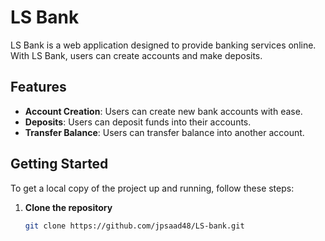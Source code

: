 # LS Bank

LS Bank is a web application designed to provide banking services online. With LS Bank, users can create accounts and make deposits.

## Features

- **Account Creation**: Users can create new bank accounts with ease.
- **Deposits**: Users can deposit funds into their accounts.
- **Transfer Balance**: Users can transfer balance into another account.

## Getting Started

To get a local copy of the project up and running, follow these steps:

1. **Clone the repository**
   ```bash
   git clone https://github.com/jpsaad48/LS-bank.git
